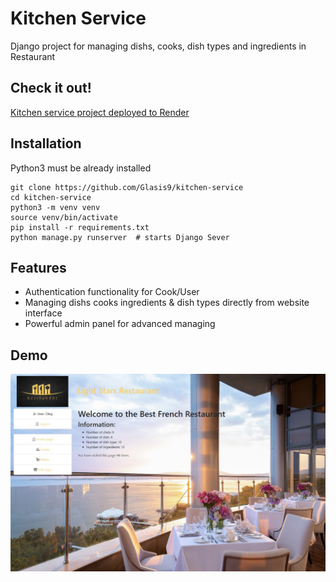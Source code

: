 # Kitchen Service

Django project for managing dishs, cooks, dish types and ingredients in Restaurant 

## Check it out!

[Kitchen service project deployed to Render](https://best-kitchen-service-oleg.onrender.com/)

## Installation

Python3 must be already installed

```shell
git clone https://github.com/Glasis9/kitchen-service
cd kitchen-service
python3 -m venv venv
source venv/bin/activate
pip install -r requirements.txt
python manage.py runserver  # starts Django Sever
```

## Features

* Authentication functionality for Cook/User
* Managing dishs cooks ingredients & dish types directly from website interface
* Powerful admin panel for advanced managing

## Demo

![Website interface](demo.jpg)
